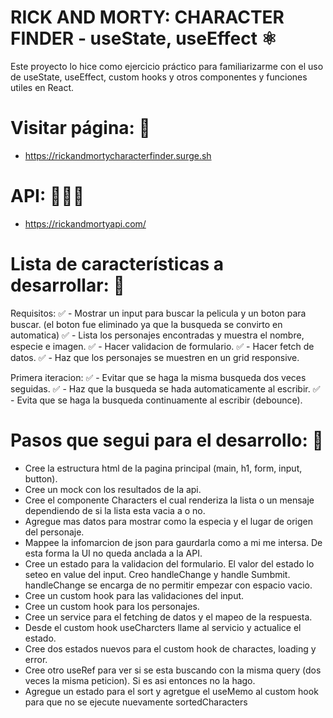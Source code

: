 # RICK AND MORTY: CHARACTER FINDER - useState, useEffect ⚛️

Este proyecto lo hice como ejercicio práctico para familiarizarme con el uso de useState, useEffect, custom hooks y otros componentes y funciones utiles en React.

# Visitar página: 👀

- https://rickandmortycharacterfinder.surge.sh

# API: 👨🏻‍💻
- https://rickandmortyapi.com/


# Lista de características a desarrollar: 📝 

Requisitos:
✅ - Mostrar un input para buscar la pelicula y un boton para buscar. (el boton fue eliminado ya que la busqueda se convirto en automatica)
✅ - Lista los personajes encontradas y muestra el nombre, especie e imagen.
✅ - Hacer validacion de formulario.
✅ - Hacer fetch de datos.
✅ - Haz que los personajes se muestren en un grid responsive.

Primera iteracion:
✅ - Evitar que se haga la misma busqueda dos veces seguidas.
✅ - Haz que la busqueda se hada automaticamente al escribir.
✅ - Evita que se haga la busqueda continuamente al escribir (debounce).


# Pasos que segui para el desarrollo: 🧩
- Cree la estructura html de la pagina principal (main, h1, form, input, button).
- Cree un mock con los resultados de la api.
- Cree el componente Characters el cual renderiza la lista o un mensaje dependiendo de si la lista esta vacia a o no.
- Agregue mas datos para mostrar como la especia y el lugar de origen del personaje.
- Mappee la infomarcion de json para gaurdarla como a mi me intersa. De esta forma la UI no queda anclada a la API.
- Cree un estado para la validacion del formulario. El valor del estado lo seteo en value del input. Creo handleChange y handle Sumbmit. handleChange se encarga de no permitir empezar con espacio vacio.
- Cree un custom hook para las validaciones del input.
- Cree un custom hook para los personajes.
- Cree un service para el fetching de datos y el mapeo de la respuesta.
- Desde el custom hook useCharcters llame al servicio y actualice el estado.
- Cree dos estados nuevos para el custom hook de charactes, loading y error.
- Cree otro useRef para ver si se esta buscando con la misma query (dos veces la misma peticion). Si es asi entonces no la hago.
- Agregue un estado para el sort y agretgue el useMemo al custom hook para que no se ejecute nuevamente sortedCharacters
